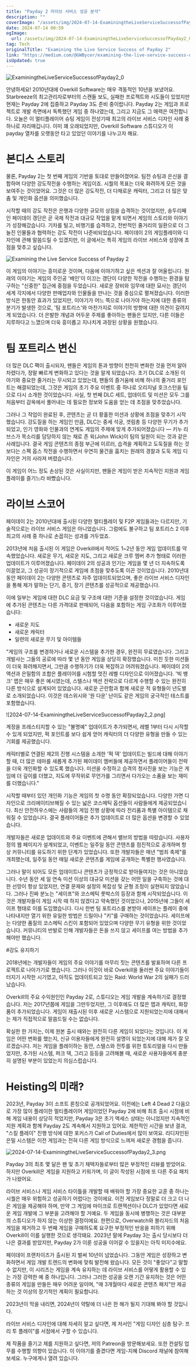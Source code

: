 ```yaml
---
title: "Payday 2 라이브 서비스 성공 분석"
description: ""
coverImage: "/assets/img/2024-07-14-ExaminingtheLiveServiceSuccessofPayday2_0.png"
date: 2024-07-14 00:59
ogImage: 
  url: /assets/img/2024-07-14-ExaminingtheLiveServiceSuccessofPayday2_0.png
tag: Tech
originalTitle: "Examining the Live Service Success of Payday 2"
link: "https://medium.com/@GWBycer/examining-the-live-service-success-of-payday-2-f36558f231c1"
isUpdated: true
---
```





![ExaminingtheLiveServiceSuccessofPayday2_0](/assets/img/2024-07-14-ExaminingtheLiveServiceSuccessofPayday2_0.png)

안녕하세요! 2010년대에 Overkill Software는 매우 격동적인 10년을 보냈어요. Starbreeze의 최고관리자로부터의 스캔들 보도, 실패한 프로젝트와 시도들이 있었지만 현재는 Payday 2에 집중하고 Payday 3도 준비 중이랍니다. Payday 2는 게임과 프로젝트로 개발 측면에서 독특했던 게임 중 하나였는데, 그리고 지금도 그 매력은 여전합니다. 오늘은 이 멀티플레이어 슈팅 게임이 전성기때 최고의 라이브 서비스 디자인 사례 중 하나로 자리매깁니다. 이미 꽤 오래되었지만, Overkill Software 스튜디오가 이 payday 열차를 오랫동안 타고 있었던 이야기를 나누고자 해요.

# 본디스 스토리

물론, Payday 2는 첫 번째 게임의 기반을 토대로 만들어졌어요. 팀전 슈팅과 은신을 결합하며 다양한 강도작전을 수행하는 게임이죠. 시퀄의 목표는 더욱 화려하게 모든 것을 보여주는 것이었어요. 그것은 더 많은 강도작전, 더 다채로운 캐릭터, 그리고 더 많은 맞춤 및 개인화 옵션을 의미했습니다.

<div class="content-ad"></div>

시작할 때의 강도 작전은 은행과 다양한 규모의 상점을 습격하는 것이었지만, 송두리째인 페이데이 갱단은 곧 국제 작전과 대규모 작업을 맡게 되면서 게임의 스토리와 이야기가 성장해갔습니다. 기차를 털고, 비행기를 습격하고, 전반적인 줄거리의 일환으로 더 그늘진 인물들과 협력하는 강도 작전이 나준비되었습니다. 페이데이 2의 게임플레이와 디자인에 관해 말씀드릴 수 있겠지만, 이 글에서는 특히 게임의 라이브 서비스와 성장에 초점을 맞추고 싶습니다.

![Examining the Live Service Success of Payday 2](/assets/img/2024-07-14-ExaminingtheLiveServiceSuccessofPayday2_1.png)

이 게임의 이야기는 흥미로운 것이며, 다음에 이야기하고 싶은 섹션과 잘 어울립니다. 원래의 이야기는 게임의 주인공 '베인'이 이끄는 갱단이 다양한 작전을 수행하는 환경을 탐구하는 "신중한" 접근에 중점을 두었습니다. 새로운 장비와 임무에 대한 묘사는 갱단이 세계 각지에서 다양한 판매업자와 인물들을 만나는 것을 중심으로 펼쳐졌습니다. 이러한 방식은 한동안 효과가 있었지만, 이야기가 어느 쪽으로 나아가야 하는지에 대한 종류의 분기가 발생한 것으로, '팀 포트리스'와 마찬가지로 이야기의 방향에 대한 의견이 갈려지게 되었습니다. 더 은발한 개념과 어두운 주제를 좋아하는 팬들은 있지만, 다른 이들은 지루하다고 느꼈으며 더욱 흥미롭고 지나치게 과장된 상황을 원했습니다.

# 팀 포트리스 변신

<div class="content-ad"></div>

더 많은 DLC 팩이 출시되자, 팬들은 게임의 톤과 방향이 천천히 변화한 것을 먼저 알아차렸다가, 정말 빠르게 변화하고 있다는 것을 알게 되었습니다. 초기 DLC로 소개된 이야기와 중요한 줄거리는 무시되고 있었는데, 팬들의 즐거움에 비해 하나의 줄거리 포인트는 해결되었는데, 그것은 게임의 초기 주요 이벤트 중 하나로 오리지널 호크스턴을 팀으로 다시 소개한 것이었습니다. 사실, 첫 번째 DLC 세트, 업데이트 및 미션은 모두 그를 처음부터 감옥에서 풀어내는 데 필요한 정보와 도움을 얻는 데 초점을 맞추었습니다.

그러나 그 작업이 완료된 후, 콘텐츠는 곧 더 황홀한 미션과 상황에 초점을 맞추기 시작했습니다. 강도질을 하는 게임인 만큼, DLC는 중세 석궁, 갯림총 등 다양한 무기가 추가되었고, 인기 영화와 인물과의 연계도 게임의 주제에 맞게 추가되어졌습니다 — 키누 리브스가 목소리를 담당하지 않는 채로 존 윅(John Wick)이 팀의 일원이 되는 것과 같은 사례입니다. 결국 게임 콘텐츠의 종점 부근에 이르러, 습격을 계획하고 도둑질을 하는 것보다는 스펙 옵스 작전을 수행하면서 우연히 물건을 훔치는 원래의 경찰과 도둑 게임 디자인은 거의 사라져 버렸습니다.

이 게임이 어느 정도 손상된 것은 사실이지만, 팬들은 게임이 받은 지속적인 지원과 게임플레이를 즐기느라 바빴습니다.

# 라이브 스코어

<div class="content-ad"></div>

페이데이 2는 2010년대에 출시된 다양한 멀티플레이 및 F2P 게임들과는 다르지만, 기술적으로는 라이브 서비스 게임은 아니었습니다. 그럼에도 불구하고 팀 포트리스 2 이후 최고의 사례 중 하나로 손꼽히는 성과를 거두었죠.

2013년에 처음 출시된 이 게임은 Overkill에서 적어도 1~2년 동안 게임 업데이트를 약속했었습니다. 새로운 무기, 새로운 지도, 그리고 새로운 크루 멤버 추가 형태로 이러한 업데이트가 이루어졌습니다. 페이데이 2의 성공과 인기는 게임을 몇 년 더 지속하도록 이끌었고, 그 성공이 장기적으로 게임에 초점을 맞추도록 이끈 것이었습니다. 2010년대 동안 페이데이 2는 다양한 콘텐츠로 자주 업데이트되었으며, 좋은 라이브 서비스 디자인을 통해 제가 말하는 단기, 중기, 장기 콘텐츠를 성공적으로 제공했습니다.

이에 일부는 게임에 대한 DLC 요금 및 구조에 대한 기준을 설정한 것이었습니다. 게임에 추가된 콘텐츠는 다른 가격대로 판매되어, 다음을 포함하는 게임 구조화가 이루어졌습니다:

- 새로운 지도
- 새로운 캐릭터
- 일련의 새로운 무기 및 아이템들

<div class="content-ad"></div>

"게임의 구조를 변경하거나 새로운 시스템을 추가한 경우, 완전히 무료였습니다. 그리고 개발사는 그들의 공로에 따라 몇 년 동안 게임을 상당히 확장했습니다. 미친 듯한 미션들이 더욱 화려해지면서, 그만큼 수행하기가 더욱 복잡하고 어려워졌습니다. 페이데이 2의 액션과 은밀함의 조합은 플레이어를 시험할 멋진 레벨 디자인으로 이어졌습니다. '빅 뱅크' 맵은 매우 좋은 예시였는데, 스텔스나 액션 전략으로 다르게 수행할 수 있는 완전히 다른 방식으로 설계되어 있었습니다. 새로운 곤란함과 함께 새로운 적 유형들이 년도별로 소개되었습니다. 이것은 데스위시와 '원 다운' 난이도 같은 게임의 궁극적인 테스트를 포함했습니다.

![2024-07-14-ExaminingtheLiveServiceSuccessofPayday2_2.png]

계정을 프레스티지할 수 있는 "불명예" 업데이트가 추가되면서, 레벨 1부터 다시 시작할 수 있게 되었지만, 퍽 포인트를 보다 쉽게 얻어 캐릭터의 더 다양한 유형을 만들 수 있는 기회를 제공했습니다.

캐릭터별로 연결된 제2의 진행 시스템을 소개한 '퍽 덱' 업데이트는 빌드에 대해 이야기할 때, 더 많은 테마를 새롭게 추가된 페이데이 멤버들에 제공하면서 플레이어들이 전략을 더욱 개인화할 수 있도록 했습니다. 미션을 수정하고 습격의 청사진을 보는 기능은 게임에 더 깊이를 더했고, 지도에 무작위로 무언가를 그리면서 다가오는 소품을 보는 재미를 더했습니다."

<div class="content-ad"></div>

시작할 때부터 있던 개인화 기능은 게임의 첫 수명 동안 확장되었습니다. 다양한 가면 디자인으로 크리에이티브해질 수 있는 넓은 코스메틱 옵션들이 사람들에게 제공되었습니다. 최신 안전하우스에는 사람들의 게임 진행 상황에 따라 전리품과 특별 아이템으로 채워질 수 있었습니다. 결국 플레이어들은 추가 업데이트로 더 많은 옵션을 변경할 수 있었습니다.

개발자들은 새로운 업데이트와 주요 이벤트에 관해서 밸브의 방법을 따랐습니다. 사용자 정의 웹 페이지가 설계되었고, 이벤트는 일주일 동안 콘텐츠를 점진적으로 공개하며 항상 커뮤니티를 유도하기 위한 단계가 있었습니다. 또한 개발자들은 매년 "범죄 축제"를 개최했는데, 일주일 동안 매일 새로운 콘텐츠를 게임에 공개하는 특별한 행사였습니다.

그러나 말이 되어도 모든 업데이트나 콘텐츠가 긍정적으로 받아들여지는 것은 아니었습니다. 수년 동안 세 일 연속 미션 이상의 대규모 미션을 갖는 어떤 일을 구축하는 것에 대한 선망이 항상 있었지만, 연결 문제와 설정의 복잡성 및 균형 조정이 실현되지 않았습니다. 그러나 진짜 분노는 "세이프"와 코스메틱 룻박스의 등장과 함께 시작되었습니다. 이것은 개발자들이 게임 시작 때 하지 않겠다고 약속했던 것이었으나, 2015년에 그들이 세이프 형태로 이를 도입했습니다. 다시 한번 팀 포트리스를 본받아 세이프는 플레이 중에 나타내지만 열기 위한 유일한 방법은 드릴이나 "키"를 구매하는 것이었습니다. 세이프에는 다양한 품질의 코스메틱 스킨이 포함되어 있었으며 다양한 무기 유형을 위한 것이었습니다. 커뮤니티의 반발로 인해 개발자들은 돈을 쓰지 않고 세이프를 여는 방법을 추가해야만 했습니다.

#강도 유지하기

<div class="content-ad"></div>

2018년에는 개발자들이 게임의 주요 이야기를 마무리 짓는 콘텐츠를 발표하며 다른 프로젝트로 나아가기로 했습니다. 그러나 이것이 바로 Overkill을 둘러싼 주요 이야기들이 터지기 시작한 시기였고, 아직도 업데이트되고 있는 Raid: World War 2의 실패가 드러났습니다.

Overkill의 주요 수익원인인 Payday 2로, 스튜디오는 게임 개발을 계속하기로 결정했습니다. 저는 2017년쯤에 게임을 그만두었지만, 그 이후에도 더 많은 맵과 캐릭터, 화장품이 추가되었습니다. 게임이 재출시된 이후 새로운 시스템으로 지원되었는지에 대해서는 제가 직접적으로 말씀드릴 수는 없습니다.

확실한 한 가지는, 이제 원본 출시 때와는 완전히 다른 게임이 되었다는 것입니다. 이 게임은 어떤 변화를 했는지, 신규 이용자들에게 완전히 설명이 되었는지에 대해 제가 잘 모르겠습니다. 저는 게임을 플레이하는 동안, 스텔스와 전투를 위한 튜토리얼을 다시 만들었지만, 추가된 시스템, 퍼크 덱, 그리고 등등을 고려해볼 때, 새로운 사용자들에게 충분히 설명된 부분이 있었는지 의심스럽습니다.

# Heisting의 미래?

<div class="content-ad"></div>

2023년, Payday 3이 소프트 론칭으로 공개되었어요. 이전에는 Left 4 Dead 2 다음으로 가장 많이 플레이한 멀티플레이어 게임이었던 Payday 2에 비해 최초 출시 시점에 비해 게임 내용이 상당히 적었지만, Payday 3은 초기 액세스 상태는 아니었지만 지속적인 지원 계획과 함께 Payday 2도 계속해서 지원하고 있어요. 제한적인 시간을 보낸 결과, "스킬 플레이" 진행 방식에 대한 포커스가 Call of Duties에서 많이 보여요. 리디자인된 은밀 시스템은 이전 게임과는 전혀 다른 게임 방식으로 느껴져 새로운 경험을 줍니다.

![2024-07-14-ExaminingtheLiveServiceSuccessofPayday2_3.png](https://yourdomain.com/assets/img/2024-07-14-ExaminingtheLiveServiceSuccessofPayday2_3.png)

Payday 3의 최초 몇 달은 팬 및 초기 채택자들로부터 많은 부정적인 리뷰를 받았어요. 하지만 Overkill은 게임을 지원하고 키워가며, 이 글이 작성된 시점에 또 다른 주요 패치가 나왔어요.

라이브 서비스나 게임 서비스 타이틀을 개발할 때 배워야 할 가장 중요한 교훈 중 하나는 시퀄은 매우 위험하고 성공하기 어렵다는 것이에요. 이전 게임보다 정말로 더 크고 더 나은 게임을 제공해야 하며, 만약 그 게임에 마이크로 트랜잭션이나 DLC가 있었다면 새로운 게임 개발에 그 부분을 고려해야 할 거예요. 두 게임을 동시에 병행하는 것은 대부분의 스튜디오가 하지 않는 이상한 결정이에요. 한편으로, Overwatch와 블리자드의 처음 게임을 제거하고 두 번째 게임을 구매하도록 요구한 부정적인 반응을 피하기 위해 Overkill이 이를 실행한 것으로 생각돼요. 2023년 말에 Payday 3는 출시 당시보다 더 나은 결과를 받았지만, Payday 2가 이룬 성공을 이어갈 수 있을지는 아직 미지수에요.

<div class="content-ad"></div>

페이데이 프랜차이즈가 출시된 지 벌써 10년이 넘었습니다. 그동안 게임은 성장하고 변화하면서 게임 개발 트렌드의 변화에 맞춰 발전해 왔습니다. 모든 것이 "좋았다"고 말할 수 없지만, 이 시리즈는 게임을 계속 유지하는 데 라이브 서비스를 어떻게 활용할 수 있는 가장 강력한 예 중 하나입니다. 그러나 그러한 성공을 오랜 기간 유지하는 것은 어떤 종류의 게임을 만들든 매우 어려운 일이며, "매 3개월마다 새로운 콘텐츠 패치"만 제공하는 것 이상의 장기적인 계획이 필요합니다.

2023년이 막을 내리면, 2024년이 약탈에 더 나은 한 해가 될지 기대해 봐야 할 것입니다.

라이브 서비스 디자인에 대해 자세히 알고 싶다면, 제 저서인 "게임 디자인 심층 탐구: 프리 투 플레이"를 서점에서 구할 수 있습니다.

제 작품을 즐기고 제를 지원하고 싶다면, 저의 Patreon을 방문해보세요. 또한 컨설팅 업무를 수행할 의향이 있습니다. 이 이야기를 즐겼다면 게임-지혜 Discord 채널에 참여해 보세요. 누구에게나 열려 있습니다.